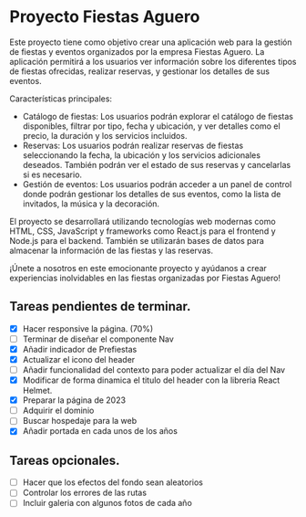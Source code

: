# Proyecto Fiestas Aguero

Este proyecto tiene como objetivo crear una aplicación web para la gestión de fiestas y eventos organizados por la empresa Fiestas Aguero. La aplicación permitirá a los usuarios ver información sobre los diferentes tipos de fiestas ofrecidas, realizar reservas, y gestionar los detalles de sus eventos.

Características principales:
- Catálogo de fiestas: Los usuarios podrán explorar el catálogo de fiestas disponibles, filtrar por tipo, fecha y ubicación, y ver detalles como el precio, la duración y los servicios incluidos.
- Reservas: Los usuarios podrán realizar reservas de fiestas seleccionando la fecha, la ubicación y los servicios adicionales deseados. También podrán ver el estado de sus reservas y cancelarlas si es necesario.
- Gestión de eventos: Los usuarios podrán acceder a un panel de control donde podrán gestionar los detalles de sus eventos, como la lista de invitados, la música y la decoración.

El proyecto se desarrollará utilizando tecnologías web modernas como HTML, CSS, JavaScript y frameworks como React.js para el frontend y Node.js para el backend. También se utilizarán bases de datos para almacenar la información de las fiestas y las reservas.

¡Únete a nosotros en este emocionante proyecto y ayúdanos a crear experiencias inolvidables en las fiestas organizadas por Fiestas Aguero!

## Tareas pendientes de terminar.

- [X] Hacer responsive la página. (70%)
- [ ] Terminar de diseñar el componente Nav
- [X] Añadir indicador de Prefiestas
- [X] Actualizar el icono del header
- [ ] Añadir funcionalidad del contexto para poder actualizar el día del Nav
- [X] Modificar de forma dinamica el titulo del header con la libreria React Helmet.
- [X] Preparar la página de 2023
- [ ] Adquirir el dominio
- [ ] Buscar hospedaje para la web
- [X] Añadir portada en cada unos de los años

## Tareas opcionales.

- [ ] Hacer que los efectos del fondo sean aleatorios
- [ ] Controlar los errores de las rutas
- [ ] Incluir galeria con algunos fotos de cada año
